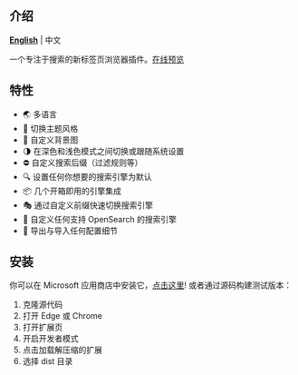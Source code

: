 ## 介绍

**[English](./README.md)** | 中文

一个专注于搜索的新标签页浏览器插件。[在线预览](https://guangzan.github.io/tinytab/#/)

## 特性

-   🌏 多语言
-   🎨 切换主题风格
-   🍍 自定义背景图
-   🌗 在深色和浅色模式之间切换或跟随系统设置
-   ⛔ 自定义搜索后缀（过滤规则等）
-   🔍 设置任何你想要的搜索引擎为默认
-   📦 几个开箱即用的引擎集成
-   🎭 通过自定义前缀快速切换搜索引擎
-   🌌 自定义任何支持 OpenSearch 的搜索引擎
-   🍉 导出与导入任何配置细节

## 安装

你可以在 Microsoft 应用商店中安装它，[点击这里](https://microsoftedge.microsoft.com/addons/detail/tinytab/apehhlijbbfgppmhjpmblkaocmekfmaf)! 或者通过源码构建测试版本：

1. 克隆源代码
2. 打开 Edge 或 Chrome
3. 打开扩展页
4. 开启开发者模式
5. 点击加载解压缩的扩展
6. 选择 dist 目录
